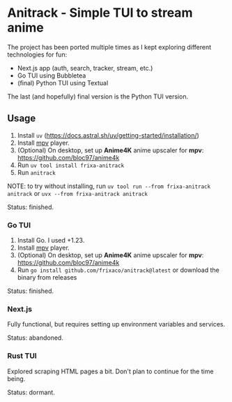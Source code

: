 # Anitrack - Simple TUI to stream anime

The project has been ported multiple times as I kept exploring different technologies for fun:

- Next.js app (auth, search, tracker, stream, etc.)
- Go TUI using Bubbletea
- (final) Python TUI using Textual

The last (and hopefully) final version is the Python TUI version.

## Usage

1. Install `uv` (https://docs.astral.sh/uv/getting-started/installation/)
2. Install [mpv](github.com/mpv-player/mpv) player.
3. (Optional) On desktop, set up **Anime4K** anime upscaler for **mpv**: https://github.com/bloc97/anime4k
4. Run `uv tool install frixa-anitrack`
5. Run `anitrack`

NOTE: to try without installing, run `uv tool run --from frixa-anitrack anitrack` or `uvx --from frixa-anitrack anitrack`

Status: finished.

### Go TUI

1. Install Go. I used +1.23.
2. Install [mpv](github.com/mpv-player/mpv) player.
3. (Optional) On desktop, set up **Anime4K** anime upscaler for **mpv**: https://github.com/bloc97/anime4k
4. Run `go install github.com/frixaco/anitrack@latest` or download the binary from releases

Status: finished.

### Next.js

Fully functional, but requires setting up environment variables and services.

Status: abandoned.

### Rust TUI

Explored scraping HTML pages a bit. Don't plan to continue for the time being.

Status: dormant.
